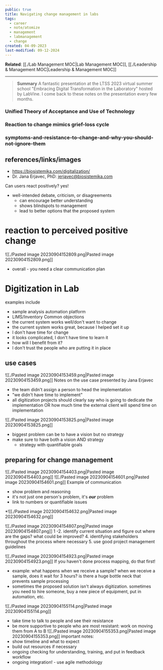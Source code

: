```yaml
---
public: true
title: Navigating change management in labs
tags:
  - career
  - note/atomize
  - management
  - labmanagement
  - change
created: 04-09-2023
last-modified: 09-12-2024
---
```

**Related**: [[./Lab Management MOC|Lab Management MOC]], [[./Leadership & Management MOC|Leadership & Management MOC]]

---

> **Summary**
> A fantastic presentation at the LTSS 2023 virtual summer school "Embracing Digital Transformation in the Laboratory" hosted by LabVine. I come back to these notes on the presentation every few months.

### Unified Theory of Acceptance and Use of Technology
### Reaction to change mimics grief-loss cycle

### symptoms-and-resistance-to-change-and-why-you-should-not-ignore-them
## references/links/images
* https://biosistemika.com/digitalization/
* Dr. Jana Erjavec, PhD: jerjavec@biosistemika.com






Can users react positively? yes!
* well-intended debate, criticism, or disagreements
	* can encourage better understanding
	* shows blindspots to management
	* lead to better options that the proposed system

# reaction to perceived positive change
![[./Pasted image 20230904152809.png|Pasted image 20230904152809.png]]
* overall - you need a clear communication plan

# Digitization in Lab
examples include
* sample analysis automation platform
* LIMS/Inventory
Common objections
* the current system works well/don't want to change
* the current system works great, because I helped set it up
* I don't have time for change 
* it looks complicated, I don't have time to learn it
* how will I benefit from it?
* I don't trust the people who are putting it in place
## use cases
![[./Pasted image 20230904153459.png|Pasted image 20230904153459.png]]
Notes on the use case presented by Jana Erjavec
* the team didn't assign a person to head the implementation
* "we didn't have time to implement"
* all digitization projects should clearly say who is going to dedicate the implementation OR how much time the external client will spend time on implementation

![[./Pasted image 20230904153825.png|Pasted image 20230904153825.png]]
* biggest problem can be to have a vision but no strategy
* make sure to have both a vision AND strategy
	* strategy with quantifiable goals

## preparing for change management
![[./Pasted image 20230904154403.png|Pasted image 20230904154403.png]]
![[./Pasted image 20230904154601.png|Pasted image 20230904154601.png]]
Example of communication  
* show problem and reasoning
* it's not just one person's problem, it's ***our*** problem
* link to numbers or quantifiable issues

*![[./Pasted image 20230904154632.png|Pasted image 20230904154632.png]]

![[./Pasted image 20230904154807.png|Pasted image 20230904154807.png]]
1 -2. identify current situation and figure out where are the gaps? what could be improved?
4. identifying stakeholders throughout the process where necessary
5. use good project management guidelines

![[./Pasted image 20230904154923.png|Pasted image 20230904154923.png]]
If you haven't done process mapping, do that first!
* example: what happens when we receive a sample? when we receive a sample, does it wait for 3 hours? is there a huge bottle neck that prevents sample processing
* sometimes the proposed solution isn't always digitization. sometimes you need to hire someone, buy a new piece of equipment, put in automation, etc.

![[./Pasted image 20230904155114.png|Pasted image 20230904155114.png]]
* take time to talk to people and see their resistance
* be more supportive to people who are most resistant: work on moving them from A to B
![[./Pasted image 20230904155353.png|Pasted image 20230904155353.png]]
important notes:
* show timeline and what to expect
* build out resources if necessary
* ongoing checking for understanding, training, and put in feedback workflow
* ongoing integration! - use agile methodology

